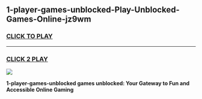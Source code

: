 
## 1-player-games-unblocked-Play-Unblocked-Games-Online-jz9wm
<h3>
<a href="https://premium76.site?title=1-player-games-unblocked&ref=24A">CLICK TO PLAY</a></h3>
<hr>

<h3>
<a href="https://premium76.site?title=1-player-games-unblocked&ref=24A">CLICK 2 PLAY</a>
  
</h3>

<a href="https://premium76.site?title=1-player-games-unblocked&ref=24A"><img src="https://clearcache.store/games.png"></a>


**1-player-games-unblocked games unblocked: Your Gateway to Fun and Accessible Online Gaming**
